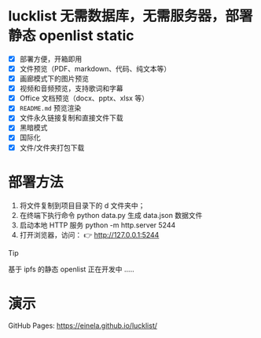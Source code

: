 # lucklist 无需数据库，无需服务器，部署静态 openlist static
- [x] 部署方便，开箱即用
- [x] 文件预览（PDF、markdown、代码、纯文本等）
- [x] 画廊模式下的图片预览
- [x] 视频和音频预览，支持歌词和字幕
- [x] Office 文档预览（docx、pptx、xlsx 等）
- [x] `README.md` 预览渲染
- [x] 文件永久链接复制和直接文件下载
- [x] 黑暗模式
- [x] 国际化
- [x] 文件/文件夹打包下载

# 部署方法
1. 将文件复制到项目目录下的 d 文件夹中；
2. 在终端下执行命令 python data.py 生成 data.json 数据文件
3. 启动本地 HTTP 服务
python -m http.server 5244
4. 打开浏览器，访问：
👉 http://127.0.0.1:5244
> [!tip]
> 基于 ipfs 的静态 openlist 正在开发中 .....
# 演示
GitHub Pages: https://einela.github.io/lucklist/